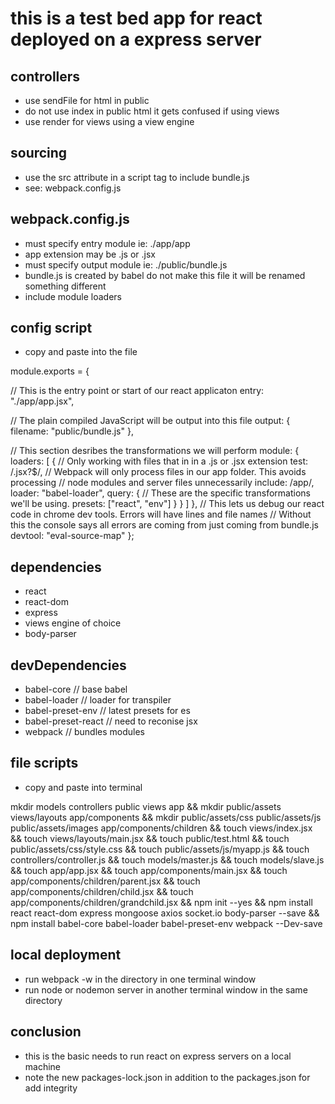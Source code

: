 # this is a test bed app for react deployed on a express server

## controllers
- use sendFile for html in public
- do not use index in public html it gets confused if using views
- use render for views using a view engine

## sourcing
- use the src attribute in a script tag to include bundle.js
- see: webpack.config.js

## webpack.config.js
- must specify entry module ie: ./app/app
- app extension may be .js or .jsx
- must specify output module ie: ./public/bundle.js
- bundle.js is created by babel do not make this file it will be renamed something different
- include module loaders
## config script
- copy and paste into the file

module.exports = {

  // This is the entry point or start of our react applicaton
  entry: "./app/app.jsx",

  // The plain compiled JavaScript will be output into this file
  output: {
    filename: "public/bundle.js"
  },

  // This section desribes the transformations we will perform
  module: {
    loaders: [
      {
        // Only working with files that in in a .js or .jsx extension
        test: /\.jsx?$/,
        // Webpack will only process files in our app folder. This avoids processing
        // node modules and server files unnecessarily
        include: /app/,
        loader: "babel-loader",
        query: {
          // These are the specific transformations we'll be using.
          presets: ["react", "env"]
        }
      }
    ]
  },
  // This lets us debug our react code in chrome dev tools. Errors will have lines and file names
  // Without this the console says all errors are coming from just coming from bundle.js
  devtool: "eval-source-map"
};


## dependencies
- react
- react-dom
- express
- views engine of choice
- body-parser

## devDependencies
- babel-core // base babel
- babel-loader // loader for transpiler
- babel-preset-env // latest presets for es
- babel-preset-react // need to reconise jsx
- webpack // bundles modules


## file scripts
- copy and paste into terminal

mkdir models controllers public views app &&
mkdir public/assets views/layouts app/components &&
mkdir public/assets/css public/assets/js public/assets/images app/components/children &&
touch views/index.jsx &&
touch views/layouts/main.jsx &&
touch public/test.html &&
touch public/assets/css/style.css &&
touch public/assets/js/myapp.js &&
touch controllers/controller.js &&
touch models/master.js &&
touch models/slave.js &&
touch app/app.jsx &&
touch app/components/main.jsx &&
touch app/components/children/parent.jsx &&
touch app/components/children/child.jsx &&
touch app/components/children/grandchild.jsx &&
npm init --yes && npm install react react-dom express mongoose axios socket.io body-parser --save && npm install babel-core babel-loader babel-preset-env webpack --Dev-save

## local deployment
- run webpack -w in the directory in one terminal window
- run node or nodemon server in another terminal window in the same directory

## conclusion

- this is the basic needs to run react on express servers on a local machine
- note the new packages-lock.json in addition to the packages.json for add integrity
